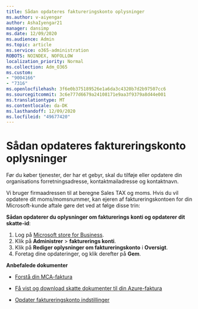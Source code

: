```yaml
---
title: Sådan opdateres faktureringskonto oplysninger
ms.author: v-aiyengar
author: AshaIyengar21
manager: dansimp
ms.date: 12/09/2020
ms.audience: Admin
ms.topic: article
ms.service: o365-administration
ROBOTS: NOINDEX, NOFOLLOW
localization_priority: Normal
ms.collection: Adm_O365
ms.custom:
- "9004166"
- "7316"
ms.openlocfilehash: 3f6e0b375189526e1a6da3c4320b7d2b97507cc6
ms.sourcegitcommit: 3c6e777d6679a24108171e9aa3f9379a8d44e001
ms.translationtype: MT
ms.contentlocale: da-DK
ms.lasthandoff: 12/09/2020
ms.locfileid: "49677420"
---
```

# <a name="how-to-update-billing-account-information"></a>Sådan opdateres faktureringskonto oplysninger

Før du køber tjenester, der har et gebyr, skal du tilføje eller opdatere din organisations forretningsadresse, kontaktmailadresse og kontaktnavn.

Vi bruger firmaadressen til at beregne Sales TAX og moms. Hvis du vil opdatere dit moms/momsnummer, kan ejeren af faktureringskontoen for din Microsoft-kunde aftale gøre det ved at følge disse trin:

**Sådan opdaterer du oplysninger om fakturerings konti og opdaterer dit skatte-id**:

1. Log på [Microsoft store for Business](https://businessstore.microsoft.com/).
1. Klik på **Administrer**  >  **fakturerings konti**.
1. Klik på **Rediger oplysninger om faktureringskonto** i **Oversigt**.
1. Foretag dine opdateringer, og klik derefter på **Gem**. 

**Anbefalede dokumenter**

- [Forstå din MCA-faktura](https://docs.microsoft.com/azure/cost-management-billing/understand/mca-understand-your-invoice)

- [Få vist og download skatte dokumenter til din Azure-faktura](https://docs.microsoft.com/azure/cost-management-billing/understand/mca-download-tax-document)

- [Opdater faktureringskonto indstillinger](https://docs.microsoft.com/microsoft-store/update-microsoft-store-for-business-account-settings)  
